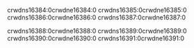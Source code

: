 crwdns16384:0crwdne16384:0 crwdns16385:0crwdne16385:0 crwdns16386:0crwdne16386:0 crwdns16387:0crwdne16387:0

crwdns16388:0crwdne16388:0 crwdns16389:0crwdne16389:0 crwdns16390:0crwdne16390:0 crwdns16391:0crwdne16391:0
